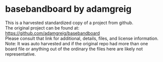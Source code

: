 
# basebandboard by adamgreig  
This is a harvested standardized copy of a project from github.  
The original project can be found at:  
https://github.com/adamgreig/basebandboard  
Please consult that link for additional, details, files, and license information.  
Note: It was auto harvested and if the original repo had more than one board file or anything out of the ordinary the files here are likely not representative.  
    
